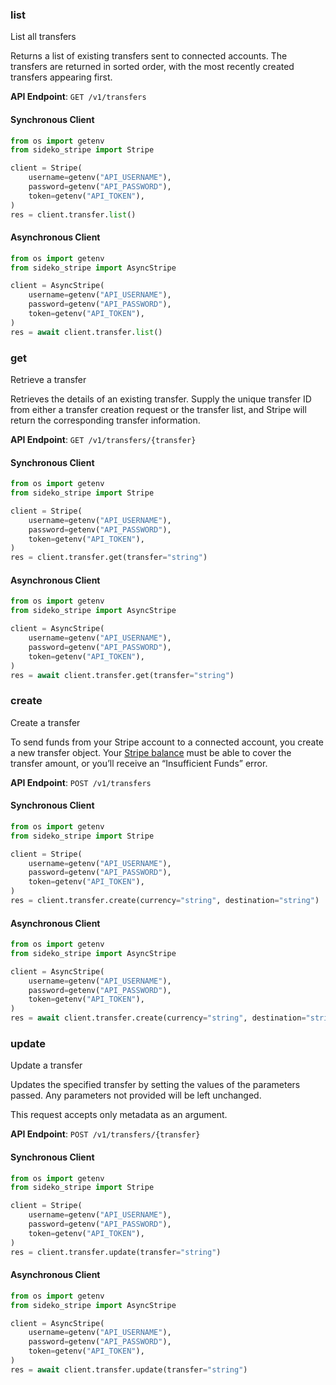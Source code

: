 
### list <a name="list"></a>
List all transfers

<p>Returns a list of existing transfers sent to connected accounts. The transfers are returned in sorted order, with the most recently created transfers appearing first.</p>

**API Endpoint**: `GET /v1/transfers`

#### Synchronous Client

```python
from os import getenv
from sideko_stripe import Stripe

client = Stripe(
    username=getenv("API_USERNAME"),
    password=getenv("API_PASSWORD"),
    token=getenv("API_TOKEN"),
)
res = client.transfer.list()
```

#### Asynchronous Client

```python
from os import getenv
from sideko_stripe import AsyncStripe

client = AsyncStripe(
    username=getenv("API_USERNAME"),
    password=getenv("API_PASSWORD"),
    token=getenv("API_TOKEN"),
)
res = await client.transfer.list()
```

### get <a name="get"></a>
Retrieve a transfer

<p>Retrieves the details of an existing transfer. Supply the unique transfer ID from either a transfer creation request or the transfer list, and Stripe will return the corresponding transfer information.</p>

**API Endpoint**: `GET /v1/transfers/{transfer}`

#### Synchronous Client

```python
from os import getenv
from sideko_stripe import Stripe

client = Stripe(
    username=getenv("API_USERNAME"),
    password=getenv("API_PASSWORD"),
    token=getenv("API_TOKEN"),
)
res = client.transfer.get(transfer="string")
```

#### Asynchronous Client

```python
from os import getenv
from sideko_stripe import AsyncStripe

client = AsyncStripe(
    username=getenv("API_USERNAME"),
    password=getenv("API_PASSWORD"),
    token=getenv("API_TOKEN"),
)
res = await client.transfer.get(transfer="string")
```

### create <a name="create"></a>
Create a transfer

<p>To send funds from your Stripe account to a connected account, you create a new transfer object. Your <a href="#balance">Stripe balance</a> must be able to cover the transfer amount, or you’ll receive an “Insufficient Funds” error.</p>

**API Endpoint**: `POST /v1/transfers`

#### Synchronous Client

```python
from os import getenv
from sideko_stripe import Stripe

client = Stripe(
    username=getenv("API_USERNAME"),
    password=getenv("API_PASSWORD"),
    token=getenv("API_TOKEN"),
)
res = client.transfer.create(currency="string", destination="string")
```

#### Asynchronous Client

```python
from os import getenv
from sideko_stripe import AsyncStripe

client = AsyncStripe(
    username=getenv("API_USERNAME"),
    password=getenv("API_PASSWORD"),
    token=getenv("API_TOKEN"),
)
res = await client.transfer.create(currency="string", destination="string")
```

### update <a name="update"></a>
Update a transfer

<p>Updates the specified transfer by setting the values of the parameters passed. Any parameters not provided will be left unchanged.</p>

<p>This request accepts only metadata as an argument.</p>

**API Endpoint**: `POST /v1/transfers/{transfer}`

#### Synchronous Client

```python
from os import getenv
from sideko_stripe import Stripe

client = Stripe(
    username=getenv("API_USERNAME"),
    password=getenv("API_PASSWORD"),
    token=getenv("API_TOKEN"),
)
res = client.transfer.update(transfer="string")
```

#### Asynchronous Client

```python
from os import getenv
from sideko_stripe import AsyncStripe

client = AsyncStripe(
    username=getenv("API_USERNAME"),
    password=getenv("API_PASSWORD"),
    token=getenv("API_TOKEN"),
)
res = await client.transfer.update(transfer="string")
```
